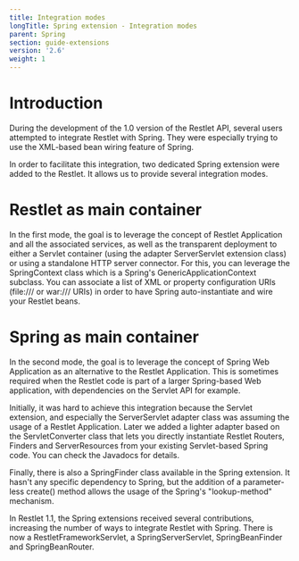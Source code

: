 ```yaml
---
title: Integration modes
longTitle: Spring extension - Integration modes
parent: Spring
section: guide-extensions
version: '2.6'
weight: 1
---
```

# Introduction

During the development of the 1.0 version of the Restlet API, several
users attempted to integrate Restlet with Spring. They were especially
trying to use the XML-based bean wiring feature of Spring.

In order to facilitate this integration, two dedicated Spring extension
were added to the Restlet. It allows us to provide several integration
modes.

# Restlet as main container

In the first mode, the goal is to leverage the concept of Restlet
Application and all the associated services, as well as the transparent
deployment to either a Servlet container (using the adapter
ServerServlet extension class) or using a standalone HTTP server
connector. For this, you can leverage the SpringContext class which is a
Spring's GenericApplicationContext subclass. You can associate a list of
XML or property configuration URIs (file:/// or war:/// URIs) in order
to have Spring auto-instantiate and wire your Restlet beans.

# Spring as main container

In the second mode, the goal is to leverage the concept of Spring Web
Application as an alternative to the Restlet Application. This is
sometimes required when the Restlet code is part of a larger
Spring-based Web application, with dependencies on the Servlet API for
example.

Initially, it was hard to achieve this integration because the Servlet
extension, and especially the ServerServlet adapter class was assuming
the usage of a Restlet Application. Later we added a lighter adapter
based on the ServletConverter class that  lets you directly instantiate
Restlet Routers, Finders and ServerResources from your existing
Servlet-based Spring code. You can check the Javadocs for details.

Finally, there is also a SpringFinder class available in the Spring
extension. It hasn't any specific dependency to Spring, but the addition
of a parameter-less create() method allows the usage of the Spring's
"lookup-method" mechanism.

In Restlet 1.1, the Spring extensions received several contributions,
increasing the number of ways to integrate Restlet with Spring. There is
now a RestletFrameworkServlet, a SpringServerServlet, SpringBeanFinder
and SpringBeanRouter.
